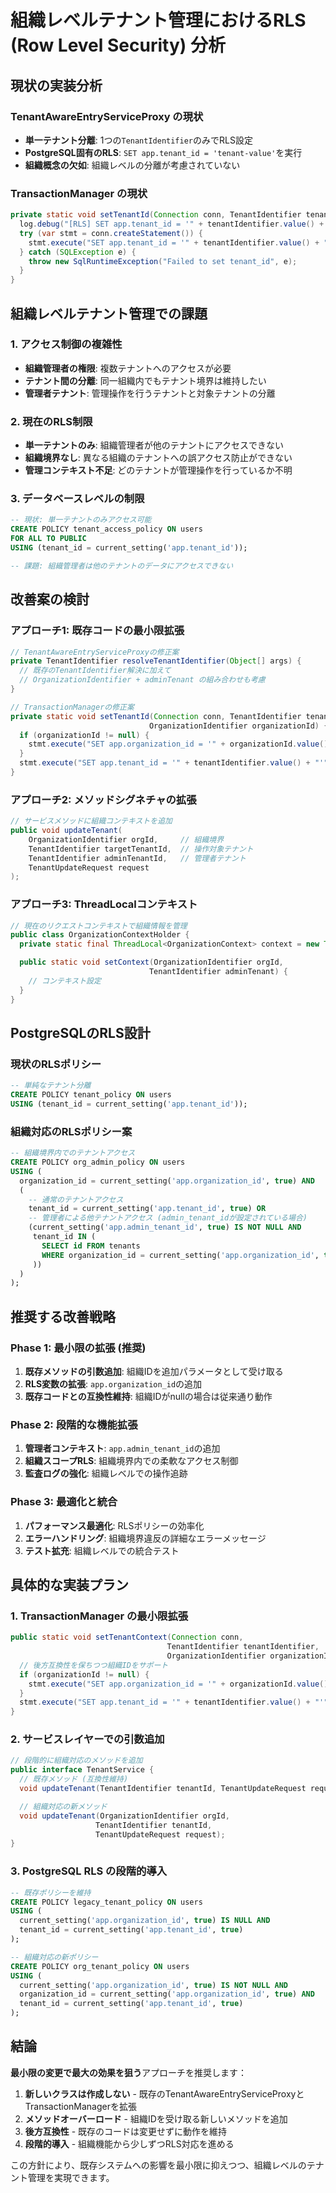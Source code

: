 # 組織レベルテナント管理におけるRLS (Row Level Security) 分析

## 現状の実装分析

### TenantAwareEntryServiceProxy の現状
- **単一テナント分離**: 1つの`TenantIdentifier`のみでRLS設定
- **PostgreSQL固有のRLS**: `SET app.tenant_id = 'tenant-value'`を実行
- **組織概念の欠如**: 組織レベルの分離が考慮されていない

### TransactionManager の現状
```java
private static void setTenantId(Connection conn, TenantIdentifier tenantIdentifier) {
  log.debug("[RLS] SET app.tenant_id = '" + tenantIdentifier.value() + "'");
  try (var stmt = conn.createStatement()) {
    stmt.execute("SET app.tenant_id = '" + tenantIdentifier.value() + "'");
  } catch (SQLException e) {
    throw new SqlRuntimeException("Failed to set tenant_id", e);
  }
}
```

## 組織レベルテナント管理での課題

### 1. アクセス制御の複雑性
- **組織管理者の権限**: 複数テナントへのアクセスが必要
- **テナント間の分離**: 同一組織内でもテナント境界は維持したい
- **管理者テナント**: 管理操作を行うテナントと対象テナントの分離

### 2. 現在のRLS制限
- **単一テナントのみ**: 組織管理者が他のテナントにアクセスできない
- **組織境界なし**: 異なる組織のテナントへの誤アクセス防止ができない
- **管理コンテキスト不足**: どのテナントが管理操作を行っているか不明

### 3. データベースレベルの制限
```sql
-- 現状: 単一テナントのみアクセス可能
CREATE POLICY tenant_access_policy ON users
FOR ALL TO PUBLIC
USING (tenant_id = current_setting('app.tenant_id'));

-- 課題: 組織管理者は他のテナントのデータにアクセスできない
```

## 改善案の検討

### アプローチ1: 既存コードの最小限拡張
```java
// TenantAwareEntryServiceProxyの修正案
private TenantIdentifier resolveTenantIdentifier(Object[] args) {
  // 既存のTenantIdentifier解決に加えて
  // OrganizationIdentifier + adminTenant の組み合わせも考慮
}

// TransactionManagerの修正案
private static void setTenantId(Connection conn, TenantIdentifier tenantIdentifier,
                               OrganizationIdentifier organizationId) {
  if (organizationId != null) {
    stmt.execute("SET app.organization_id = '" + organizationId.value() + "'");
  }
  stmt.execute("SET app.tenant_id = '" + tenantIdentifier.value() + "'");
}
```

### アプローチ2: メソッドシグネチャの拡張
```java
// サービスメソッドに組織コンテキストを追加
public void updateTenant(
    OrganizationIdentifier orgId,     // 組織境界
    TenantIdentifier targetTenantId,  // 操作対象テナント
    TenantIdentifier adminTenantId,   // 管理者テナント
    TenantUpdateRequest request
);
```

### アプローチ3: ThreadLocalコンテキスト
```java
// 現在のリクエストコンテキストで組織情報を管理
public class OrganizationContextHolder {
  private static final ThreadLocal<OrganizationContext> context = new ThreadLocal<>();

  public static void setContext(OrganizationIdentifier orgId,
                               TenantIdentifier adminTenant) {
    // コンテキスト設定
  }
}
```

## PostgreSQLのRLS設計

### 現状のRLSポリシー
```sql
-- 単純なテナント分離
CREATE POLICY tenant_policy ON users
USING (tenant_id = current_setting('app.tenant_id'));
```

### 組織対応のRLSポリシー案
```sql
-- 組織境界内でのテナントアクセス
CREATE POLICY org_admin_policy ON users
USING (
  organization_id = current_setting('app.organization_id', true) AND
  (
    -- 通常のテナントアクセス
    tenant_id = current_setting('app.tenant_id', true) OR
    -- 管理者による他テナントアクセス (admin_tenant_idが設定されている場合)
    (current_setting('app.admin_tenant_id', true) IS NOT NULL AND
     tenant_id IN (
       SELECT id FROM tenants
       WHERE organization_id = current_setting('app.organization_id', true)
     ))
  )
);
```

## 推奨する改善戦略

### Phase 1: 最小限の拡張 (推奨)
1. **既存メソッドの引数追加**: 組織IDを追加パラメータとして受け取る
2. **RLS変数の拡張**: `app.organization_id`の追加
3. **既存コードとの互換性維持**: 組織IDがnullの場合は従来通り動作

### Phase 2: 段階的な機能拡張
1. **管理者コンテキスト**: `app.admin_tenant_id`の追加
2. **組織スコープRLS**: 組織境界内での柔軟なアクセス制御
3. **監査ログの強化**: 組織レベルでの操作追跡

### Phase 3: 最適化と統合
1. **パフォーマンス最適化**: RLSポリシーの効率化
2. **エラーハンドリング**: 組織境界違反の詳細なエラーメッセージ
3. **テスト拡充**: 組織レベルでの統合テスト

## 具体的な実装プラン

### 1. TransactionManager の最小限拡張
```java
public static void setTenantContext(Connection conn,
                                   TenantIdentifier tenantIdentifier,
                                   OrganizationIdentifier organizationId) {
  // 後方互換性を保ちつつ組織IDをサポート
  if (organizationId != null) {
    stmt.execute("SET app.organization_id = '" + organizationId.value() + "'");
  }
  stmt.execute("SET app.tenant_id = '" + tenantIdentifier.value() + "'");
}
```

### 2. サービスレイヤーでの引数追加
```java
// 段階的に組織対応のメソッドを追加
public interface TenantService {
  // 既存メソッド (互換性維持)
  void updateTenant(TenantIdentifier tenantId, TenantUpdateRequest request);

  // 組織対応の新メソッド
  void updateTenant(OrganizationIdentifier orgId,
                   TenantIdentifier tenantId,
                   TenantUpdateRequest request);
}
```

### 3. PostgreSQL RLS の段階的導入
```sql
-- 既存ポリシーを維持
CREATE POLICY legacy_tenant_policy ON users
USING (
  current_setting('app.organization_id', true) IS NULL AND
  tenant_id = current_setting('app.tenant_id', true)
);

-- 組織対応の新ポリシー
CREATE POLICY org_tenant_policy ON users
USING (
  current_setting('app.organization_id', true) IS NOT NULL AND
  organization_id = current_setting('app.organization_id', true) AND
  tenant_id = current_setting('app.tenant_id', true)
);
```

## 結論

**最小限の変更で最大の効果を狙う**アプローチを推奨します：

1. **新しいクラスは作成しない** - 既存のTenantAwareEntryServiceProxyとTransactionManagerを拡張
2. **メソッドオーバーロード** - 組織IDを受け取る新しいメソッドを追加
3. **後方互換性** - 既存のコードは変更せずに動作を維持
4. **段階的導入** - 組織機能から少しずつRLS対応を進める

この方針により、既存システムへの影響を最小限に抑えつつ、組織レベルのテナント管理を実現できます。